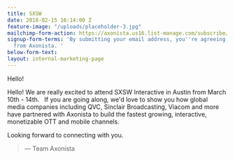 ```yaml
---
title: SXSW
date: 2018-02-15 16:14:00 Z
feature-image: "/uploads/placeholder-3.jpg"
mailchimp-form-action: https://axonista.us16.list-manage.com/subscribe/post?u=0fa6facce98578adeda82d3fa&amp;id=b917b8e7bf
signup-form-terms: 'By submitting your email address, you''re agreeing to be emailed
  from Axonista. '
below-form-text: 
layout: internal-marketing-page
---
```


<p>Hello!</p>

<p>Hello!
We are really excited to attend SXSW Interactive in Austin from March 10th - 14th.  
If you are going along, we'd love to show you how global media companies including QVC, Sinclair Broadcasting, Viacom and more have partnered with Axonista to build the fastest growing, interactive, monetizable OTT and mobile channels.</p>

Looking forward to connecting with you. 

> — Team Axonista